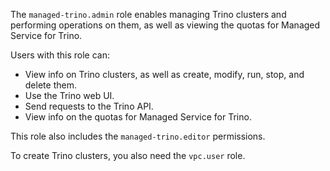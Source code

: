 The `managed-trino.admin` role enables managing Trino clusters and performing operations on them, as well as viewing the quotas for Managed Service for Trino.

Users with this role can:
* View info on Trino clusters, as well as create, modify, run, stop, and delete them.
* Use the Trino web UI.
* Send requests to the Trino API.
* View info on the quotas for Managed Service for Trino.

This role also includes the `managed-trino.editor` permissions.

To create Trino clusters, you also need the `vpc.user` role.